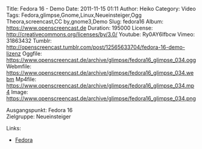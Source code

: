 Title: Fedora 16 - Demo
Date: 2011-11-15 01:11
Author: Heiko
Category: Video
Tags: Fedora,glimpse,Gnome,Linux,Neueinsteiger,Ogg Theora,screencast,CC by,gnome3,Demo
Slug: fedora16
Album: https://www.openscreencast.de
Duration: 195000
License: http://creativecommons.org/licenses/by/3.0/
Youtube: Ry0AY6lfbcw
Vimeo: 31863432
Tumblr: http://openscreencast.tumblr.com/post/12565633704/fedora-16-demo-lizenz
Oggfile: https://www.openscreencast.de/archive/glimpse/fedora16_glimpse_034.ogg
Webmfile: https://www.openscreencast.de/archive/glimpse/fedora16_glimpse_034.webm
Mp4file: https://www.openscreencast.de/archive/glimpse/fedora16_glimpse_034.mp4
Image: https://www.openscreencast.de/archive/glimpse/fedora16_glimpse_034.png

Ausgangspunkt: Fedora 16  
Zielgruppe: Neueinsteiger  

Links:

  * [Fedora](http://fedoraproject.org/de/ "Link zu Fedora")

